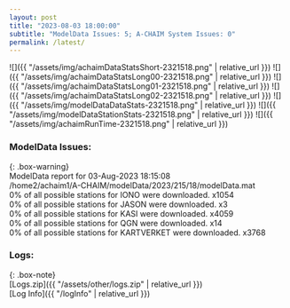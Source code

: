 ```yaml
---
layout: post
title: "2023-08-03 18:00:00"
subtitle: "ModelData Issues: 5; A-CHAIM System Issues: 0"
permalink: /latest/
---
```


![]({{ "/assets/img/achaimDataStatsShort-2321518.png" | relative_url }})
![]({{ "/assets/img/achaimDataStatsLong00-2321518.png" | relative_url }})
![]({{ "/assets/img/achaimDataStatsLong01-2321518.png" | relative_url }})
![]({{ "/assets/img/achaimDataStatsLong02-2321518.png" | relative_url }})
![]({{ "/assets/img/modelDataDataStats-2321518.png" | relative_url }})
![]({{ "/assets/img/modelDataStationStats-2321518.png" | relative_url }})
![]({{ "/assets/img/achaimRunTime-2321518.png" | relative_url }})


### ModelData Issues:  
  
{: .box-warning}  
 ModelData report for 03-Aug-2023 18:15:08   
 /home2/achaim1/A-CHAIM/modelData/2023/215/18/modelData.mat   
 0% of all possible stations for IONO were downloaded. x1054   
 0% of all possible stations for JASON were downloaded. x3   
 0% of all possible stations for KASI were downloaded. x4059   
 0% of all possible stations for QGN were downloaded. x14   
 0% of all possible stations for KARTVERKET were downloaded. x3768   
  


### Logs:  
  
{: .box-note}  
[Logs.zip]({{ "/assets/other/logs.zip" | relative_url }})  
[Log Info]({{ "/logInfo" | relative_url }})  
